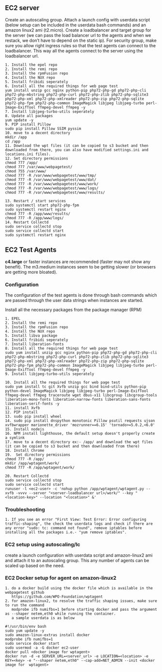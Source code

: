 ## EC2 server

Create an autoscaling group. Attach a launch config with userdata script  (below setup can be included in the userdata bash commands) and an amazon linux2 ami (t2.micro). Create a loadbalancer and target group for the server (we can pass the load balancer url to the agents and when we restack, we don’t have to depend on the static ip). For security group, make sure you allow right ingress rules so that the test agents can connect to the loadbalancer. This way all the agents connect to the server using the loadbalancer url.

	1. Install the epel repo
	2. Install the remi repo
	3. Install the rpmFusion repo
	4. Install the NUX repo
	5. Install fribidi seperately
	6. Install all the required things for web page test
	yum install unzip gcc nginx python-pip php72-php-gd php72-php-cli php72-php-mbstring php72-php-curl php72-php-zlib php72-php-sqlite3 php72-php-xml php72-php-xmlreader php72-php-zip php72-php-sqlite php72-php-fpm php72-php-common ImageMagick libjpeg libjpeg-turbo perl-Image-ExifTool ffmpeg-devel ffmpeg -y
	7. Install libjpeg-turbo-utils seperately
	8. Update all packages
	yum update -y
	9. PIP install Pillow
	sudo pip install Pillow SSIM pyssim
	10. move to a decent directory
	mkdir /app
	cd /app
	11. Download the wpt files (it can be copied to s3 bucket and then downloaded from there, you can also have modified settings.ini and locations.ini files).
	12. Set directory permissions
	chmod 777 /app/
	chmod 777 /var/www/webpagetest/
	chmod 755 /var/www/
	chmod 777 -R /var/www/webpagetest/www/tmp/
	chmod 777 -R /var/www/webpagetest/www/dat/
	chmod 777 -R /var/www/webpagetest/www/work/
	chmod 777 -R /var/www/webpagetest/www/logs/
	chmod 777 -R /var/www/webpagetest/www/results/
	
	13. Restart / start services
	sudo systemctl start php72-php-fpm
	sudo systemctl restart nginx
	chmod 777 -R /app/www/results/
	chmod 777 -R /app/www/logs/
	14. Restart Collectd
	sudo service collectd stop
	sudo service collectd start
	sudo systemctl restart nginx
	
	
## EC2 Test Agents
**c4.large** or faster instances are recommended (faster may not show any benefit).  The m3.medium instances seem to be getting slower (or browsers are getting more bloated).
### Configuration
The configuration of the test agents is done through bash commands which are passed through the user data strings when instances are started.

Install all the necessary packages from the package manager (RPM)

	1. EPEL
	2. Install the remi repo
	3. Install the rpmFusion repo
	4. Install the NUX repo
	5. Install libva package
	6. Install fribidi seperately
	7. Install liberation-fonts
	8. Install all the required things for web page test
	sudo yum install unzip gcc nginx python-pip php72-php-gd php72-php-cli php72-php-mbstring php72-php-curl php72-php-zlib php72-php-sqlite3 php72-php-xml php72-php-xmlreader php72-php-zip php72-php-sqlite php72-php-fpm php72-php-common ImageMagick libjpeg libjpeg-turbo perl-Image-ExifTool ffmpeg-devel ffmpeg -y
	9. Install libjpeg-turbo-utils seperately
	
	10. Install all the required things for web page test
	sudo yum install tc git Xvfb unzip gcc bind bind-utils python-pip python-devel ImageMagick libjpeg libjpeg-turbo perl-Image-ExifTool ffmpeg-devel ffmpeg traceroute wget dbus-x11 libcgroup libcgroup-tools liberation-mono-fonts liberation-narrow-fonts liberation-sans-fonts liberation-serif-fonts -y
	11. install Xvfb
	12. PIP install
	13. sudo pip install wheel
	14. sudo pip install dnspython monotonic Pillow psutil requests ujson xvfbwrapper marionette_driver 'mozrunner==6.15' 'tornado>=5.0.2,<6.0'
	15. Install nodejs
	16. NPM install lighthouse, the default setup doesn't properly create a symlink
	17. move to a decent directory ex:- /app/ and download the wpt files (it can be copied to s3 bucket and then downloaded from there)
	18. Install Chrome
	19.  Set directory permissions
	chmod 777 -R /app/
	mkdir /app/wptagent/work/
	chmod 777 -R /app/wptagent/work/
	
	20. Restart Collectd
	sudo service collectd stop
	sudo service collectd start
	runuser -l <ec2-user> -c 'nohup python /app/wptagent/wptagent.py --xvfb -vvvv --server "<server-loadbalancer url>/work/" --key "<location-key>" --location "<location>" &'
	
### Troubleshooting
	1. If you see an error "First View: Test Error: Error configuring traffic-shaping", the check the userdata logs and check if there are any error "sudo: tc: command not found", remove iptables before installing all the packages i.e.- "yum remove iptables".
	
###  EC2 setup using autoscaling/lc
   create a launch configuration with userdata script and amazon-linux2        ami and attach it to an autoscaling group. This any number of agents can be scaled up based on the need.
   
### EC2 Docker setup for agent on amazon-linux2
    1. do a docker build using the docker file which is available in the webpagetest github
       https://github.com/WPO-Foundation/wptagent
    2. for amazon-linux2, to resolve the traffic shaping issues, make sure to run the command
	   modprobe ifb numifbs=1 before starting docker and pass the argument as --shaper netem,eth0 while running the container.
	   a sample userdata is as below

	#!/usr/bin/env bash
	sudo yum update -y
	sudo amazon-linux-extras install docker
	modprobe ifb numifbs=1
	sudo service docker start
	sudo usermod -a -G docker ec2-user
	docker pull <docker image for wptagent>
	docker run -d -e SERVER_URL=<server_url> -e LOCATION=<location> -e KEY=<key> -e "--shaper netem,eth0" --cap-add=NET_ADMIN --init <docker image for  wptagent>

